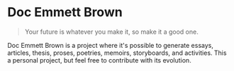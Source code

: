 # Doc Emmett Brown
> Your future is whatever you make it, so make it a good one.

Doc Emmett Brown is a project where it's possible to generate essays, articles, thesis, proses, poetries, memoirs, storyboards, and activities. This a personal project, but feel free to contribute with its evolution.
